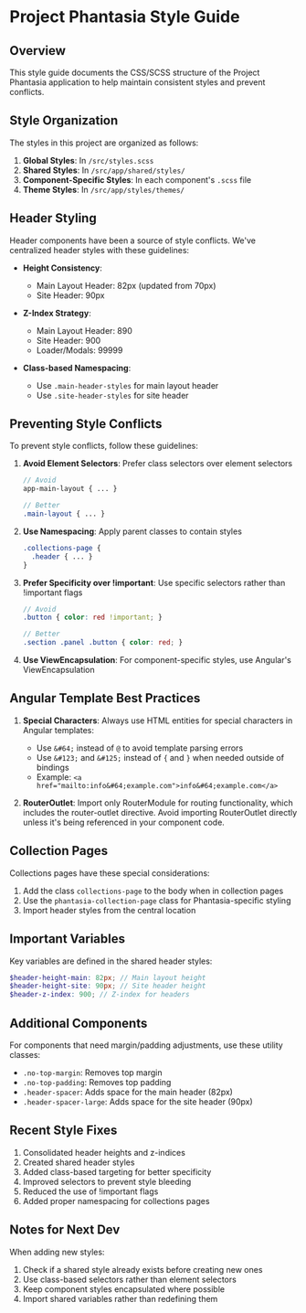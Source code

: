 # Project Phantasia Style Guide

## Overview

This style guide documents the CSS/SCSS structure of the Project Phantasia application to help maintain consistent styles and prevent conflicts.

## Style Organization

The styles in this project are organized as follows:

1. **Global Styles**: In `/src/styles.scss`
2. **Shared Styles**: In `/src/app/shared/styles/`
3. **Component-Specific Styles**: In each component's `.scss` file
4. **Theme Styles**: In `/src/app/styles/themes/`

## Header Styling

Header components have been a source of style conflicts. We've centralized header styles with these guidelines:

- **Height Consistency**:
  - Main Layout Header: 82px (updated from 70px)
  - Site Header: 90px
  
- **Z-Index Strategy**:
  - Main Layout Header: 890
  - Site Header: 900
  - Loader/Modals: 99999

- **Class-based Namespacing**:
  - Use `.main-header-styles` for main layout header
  - Use `.site-header-styles` for site header

## Preventing Style Conflicts

To prevent style conflicts, follow these guidelines:

1. **Avoid Element Selectors**: Prefer class selectors over element selectors
   ```scss
   // Avoid
   app-main-layout { ... }
   
   // Better
   .main-layout { ... }
   ```

2. **Use Namespacing**: Apply parent classes to contain styles
   ```scss
   .collections-page {
     .header { ... }
   }
   ```

3. **Prefer Specificity over !important**: Use specific selectors rather than !important flags
   ```scss
   // Avoid
   .button { color: red !important; }
   
   // Better
   .section .panel .button { color: red; }
   ```

4. **Use ViewEncapsulation**: For component-specific styles, use Angular's ViewEncapsulation

## Angular Template Best Practices

1. **Special Characters**: Always use HTML entities for special characters in Angular templates:
   - Use `&#64;` instead of `@` to avoid template parsing errors
   - Use `&#123;` and `&#125;` instead of `{` and `}` when needed outside of bindings
   - Example: `<a href="mailto:info&#64;example.com">info&#64;example.com</a>`

2. **RouterOutlet**: Import only RouterModule for routing functionality, which includes the router-outlet directive. Avoid importing RouterOutlet directly unless it's being referenced in your component code.

## Collection Pages

Collections pages have these special considerations:

1. Add the class `collections-page` to the body when in collection pages
2. Use the `phantasia-collection-page` class for Phantasia-specific styling
3. Import header styles from the central location

## Important Variables

Key variables are defined in the shared header styles:

```scss
$header-height-main: 82px; // Main layout height
$header-height-site: 90px; // Site header height
$header-z-index: 900; // Z-index for headers
```

## Additional Components

For components that need margin/padding adjustments, use these utility classes:

- `.no-top-margin`: Removes top margin
- `.no-top-padding`: Removes top padding
- `.header-spacer`: Adds space for the main header (82px)
- `.header-spacer-large`: Adds space for the site header (90px)

## Recent Style Fixes

1. Consolidated header heights and z-indices
2. Created shared header styles
3. Added class-based targeting for better specificity
4. Improved selectors to prevent style bleeding
5. Reduced the use of !important flags
6. Added proper namespacing for collections pages

## Notes for Next Dev

When adding new styles:

1. Check if a shared style already exists before creating new ones
2. Use class-based selectors rather than element selectors
3. Keep component styles encapsulated where possible
4. Import shared variables rather than redefining them 